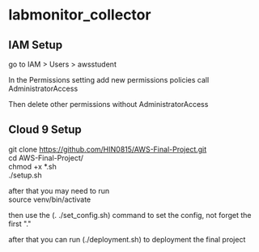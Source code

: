 # labmonitor_collector

## IAM Setup ##

go to IAM > Users > awsstudent 

In the Permissions setting add new permissions policies call AdministratorAccess 

Then delete other permissions without AdministratorAccess


## Cloud 9 Setup ##

git clone https://github.com/HIN0815/AWS-Final-Project.git  
cd AWS-Final-Project/  
chmod +x *.sh  
./setup.sh  

after that you may need to run  
source venv/bin/activate  

then use the (. ./set_config.sh) command to set the config,
not forget the first "."

after that you can run
(./deployment.sh)
to deployment the final project
